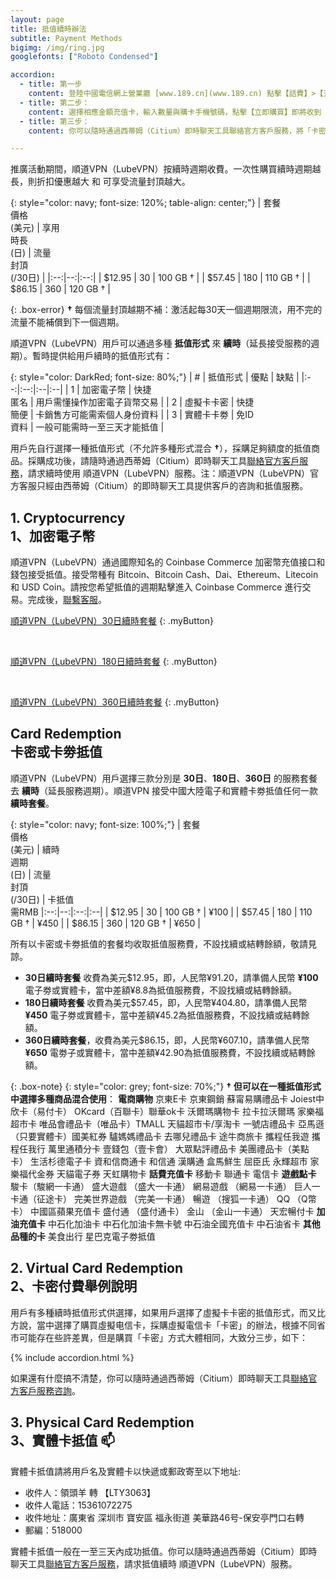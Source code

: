```yaml
---
layout: page
title: 抵值續時辦法
subtitle: Payment Methods
bigimg: /img/ring.jpg
googlefonts: ["Roboto Condensed"]

accordion:
  - title: 第一步
    content: 登陸中國電信網上營業廳 [www.189.cn](www.189.cn) 點擊【話費】>【充值卡購買】進入購買頁面： ![中國電信網上營業廳](/img/dianxin_01.jpg)
  - title: 第二步：
    content: 選擇相應金額充值卡，輸入數量與購卡手機號碼，點擊【立即購買】即將收到「卡密」信息到購卡手機： ![中國電信網上營業廳](/img/dianxin_02.jpg)
  - title: 第三步：
    content: 你可以隨時通過西蒂姆（Citium）即時聊天工具聯絡官方客戶服務，將「卡密」發送給客戶服務人員，請求抵值續時 順道VPN（LubeVPN）服務。

---
```


推廣活動期間，順道VPN（LubeVPN）按續時週期收費。一次性購買續時週期越長，則折扣優惠越大 和 可享受流量封頂越大。

 {: style="color: navy; font-size: 120%; table-align: center;"}
 | 套餐<br>價格<br>(美元) | 享用<br>時長<br>(日)  | 流量<br>封頂<br>(/30日) |
 |:--:|--:|:--:|
 | $12.95 | 30 | 100 GB † |
 | $57.45 | 180 | 110 GB † |
 | $86.15 | 360 | 120 GB † |

 {: .box-error}
 **†** 每個流量封頂越期不補：激活起每30天一個週期限流，用不完的流量不能補償到下一個週期。

順道VPN（LubeVPN）用戶可以通過多種 __抵值形式__ 來 __續時__（延長接受服務的週期）。暫時提供給用戶續時的抵值形式有：

{: style="color: DarkRed; font-size: 80%;"}
| # | 抵值形式 | 優點 | 缺點 |
|:--:|:--:|:--|:--|
| 1 | 加密電子幣 | 快捷<br>匿名 | 用戶需懂操作加密電子貨幣交易 |
| 2 | 虛擬卡卡密 | 快捷<br>簡便 | 卡銷售方可能需索個人身份資料 |
| 3 | 實體卡卡劵 | 免ID<br>資料 | 一般可能需時一至三天才能抵值 |

用戶先自行選擇一種抵值形式（不允許多種形式混合 **†**），採購足夠額度的抵值商品。採購成功後，請隨時通過西蒂姆（Citium）即時聊天工具[聯絡官方客戶服務](../contact_us)，請求續時使用 順道VPN（LubeVPN）服務。注：順道VPN（LubeVPN）官方客服只經由西蒂姆（Citium）的即時聊天工具提供客戶的咨詢和抵值服務。

## 1. Cryptocurrency<br>1、加密電子幣
順道VPN（LubeVPN）通過國際知名的 Coinbase Commerce 加密幣充值接口和錢包接受抵值。接受幣種有 Bitcoin、Bitcoin Cash、Dai、Ethereum、Litecoin 和 USD Coin。請按您希望抵值的週期點擊進入 Coinbase Commerce 進行交易。完成後，[聯繫客服](../contact_us)。

[順道VPN（LubeVPN）30日續時套餐](https://commerce.coinbase.com/checkout/d3b2abdd-a42d-4636-a020-977df3348813)
{: .myButton}

<br>

[順道VPN（LubeVPN）180日續時套餐](https://commerce.coinbase.com/checkout/44e644c9-1704-4c3a-9469-3a9ce073f577
)
{: .myButton}

<br>

[順道VPN（LubeVPN）360日續時套餐](https://commerce.coinbase.com/checkout/d3b2abdd-a42d-4636-a020-977df3348813)
{: .myButton}

## Card Redemption<br>卡密或卡劵抵值

順道VPN（LubeVPN）用戶選擇三款分別是 __30日__、__180日__、__360日__ 的服務套餐去 __續時__（延長服務週期）。順道VPN 接受中國大陸電子和實體卡劵抵值任何一款 __續時套餐__。

{: style="color: navy; font-size: 100%;"}
| 套餐<br>價格<br>(美元) | 續時<br>週期<br>(日)  | 流量<br>封頂<br>(/30日) | 卡抵值<br>需RMB
|:--:|--:|:--:|:--|
| $12.95 | 30 | 100 GB † | ¥100 |
| $57.45 | 180 | 110 GB † | ¥450 |
| $86.15 | 360 | 120 GB † | ¥650 |

所有以卡密或卡劵抵值的套餐均收取抵值服務費，不設找續或結轉餘額，敬請見諒。

- __30日續時套餐__ 收費為美元$12.95，即，人民幣¥91.20，請準備人民幣 __¥100__ 電子劵或實體卡，當中差額¥8.8為抵值服務費，不設找續或結轉餘額。
- __180日續時套餐__ 收費為美元$57.45，即，人民幣¥404.80，請準備人民幣 __¥450__ 電子劵或實體卡，當中差額¥45.2為抵值服務費，不設找續或結轉餘額。
- __360日續時套餐__，收費為美元$86.15，即，人民幣¥607.10，請準備人民幣 __¥650__ 電劵子或實體卡，當中差額¥42.90為抵值服務費，不設找續或結轉餘額。

{: .box-note}
{: style="color: grey; font-size: 70%;"}
**† 但可以在一種抵值形式中選擇多種商品混合使用**：
__電商購物__ 京東E卡 京東鋼銷 蘇甯易購禮品卡 Joiest中欣卡（易付卡） OKcard（百聯卡）聯華ok卡 沃爾瑪購物卡 拉卡拉沃爾瑪 家樂福超市卡 唯品會禮品卡（唯品卡）TMALL 天貓超市卡/享淘卡 一號店禮品卡 亞馬遜（只要實體卡）國美紅券 驢媽媽禮品卡 去哪兒禮品卡 途牛商旅卡 攜程任我遊 攜程任我行 萬里通積分卡 壹錢包（壹卡會） 大眾點評禮品卡 美團禮品卡（美點卡） 生活杉德電子卡 資和信商通卡 和信通 漢購通 盒馬鮮生 屈臣氏 永輝超市 家樂福代金券 天貓電子券 天虹購物卡
__話費充值卡__
移動卡 聯通卡 電信卡
__遊戲點卡__
駿卡（駿網一卡通） 盛大遊戲 （盛大一卡通） 網易遊戲 （網易一卡通） 巨人一卡通（征途卡） 完美世界遊戲 （完美一卡通） 暢遊 （搜狐一卡通） QQ （Q幣卡） 中國區蘋果充值卡 盛付通 （盛付通卡） 金山 （金山一卡通） 天宏暢付卡
__加油充值卡__
中石化加油卡 中石化加油卡無卡號 中石油全國充值卡 中石油省卡
__其他品種的卡__
美食出行 星巴克電子劵抵值

## 2. Virtual Card Redemption<br>2、卡密付費舉例說明

用戶有多種續時抵值形式供選擇，如果用戶選擇了虛擬卡卡密的抵值形式，而又比方說，當中選擇了購買虛擬电信卡，採購虛擬電信卡「卡密」的辦法，根據不同省市可能存在些許差異，但是購買「卡密」方式大體相同，大致分三步，如下：

{% include accordion.html %}

如果還有什麼搞不清楚，你可以隨時通過西蒂姆（Citium）即時聊天工具[聯絡官方客戶服務咨詢](../contact_us)。

## 3. Physical Card Redemption<br>3、實體卡抵值 :mailbox:

實體卡抵值請將用戶名及實體卡以快遞或郵政寄至以下地址:

- 收件人：領頭羊 轉 【LTY3063】
- 收件人電話：15361072275
- 收件地址：廣東省 深圳市 寶安區 福永街道 美華路46号-保安亭門口右轉
- 郵編：518000

實體卡抵值一般在一至三天內成功抵值。你可以隨時通過西蒂姆（Citium）即時聊天工具[聯絡官方客戶服務](../contact_us)，請求抵值續時 順道VPN（LubeVPN）服務。

